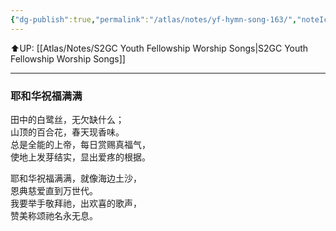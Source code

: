```yaml
---
{"dg-publish":true,"permalink":"/atlas/notes/yf-hymn-song-163/","noteIcon":""}
---
```


⬆️UP: [[Atlas/Notes/S2GC Youth Fellowship Worship Songs\|S2GC Youth Fellowship Worship Songs]]

---

### 耶和华祝福满满

田中的白鹭丝，无欠缺什么；  
山顶的百合花，春天现香味。  
总是全能的上帝，每日赏赐真福气，  
使地上发芽结实，显出爱疼的根据。  

耶和华祝福满满，就像海边土沙，  
恩典慈爱直到万世代。  
我要举手敬拜祂，出欢喜的歌声，  
赞美称颂祂名永无息。